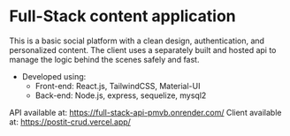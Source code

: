 # Full-Stack content application

This is a basic social platform with a clean design, authentication, and personalized content.
The client uses a separately built and hosted api to manage the logic behind the scenes safely and fast.

- Developed using:
  - Front-end: React.js, TailwindCSS, Material-UI
  - Back-end: Node.js, express, sequelize, mysql2

API available at: https://full-stack-api-pmvb.onrender.com/
Client available at: https://postit-crud.vercel.app/
